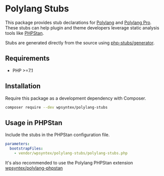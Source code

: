 # Polylang Stubs

This package provides stub declarations for [Polylang](https://wordpress.org/plugins/polylang/) and [Polylang Pro](https://polylang.pro).
These stubs can help plugin and theme developers leverage static analysis tools like [PHPStan](https://phpstan.org/).

Stubs are generated directly from the source using [php-stubs/generator](https://github.com/php-stubs/generator).

## Requirements

- PHP >=7.1

## Installation

Require this package as a development dependency with Composer.

```bash
composer require --dev wpsyntex/polylang-stubs
```

## Usage in PHPStan

Include the stubs in the PHPStan configuration file.

```yaml
parameters:
  bootstrapFiles:
    - vendor/wpsyntex/polylang-stubs/polylang-stubs.php
```

It's also recommended to use the Polylang PHPStan extension [wpsyntex/polylang-phpstan](https://github.com/polylang/polylang-phpstan)
